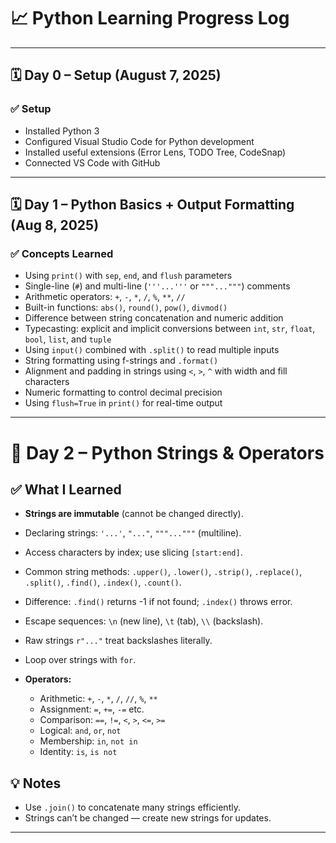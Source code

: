 # 📈 Python Learning Progress Log

---

## 🗓️ Day 0 – Setup (August 7, 2025)

### ✅ Setup
- Installed Python 3
- Configured Visual Studio Code for Python development
- Installed useful extensions (Error Lens, TODO Tree, CodeSnap)
- Connected VS Code with GitHub

---

## 🗓️ Day 1 – Python Basics + Output Formatting (Aug 8, 2025)

### ✅ Concepts Learned

- Using `print()` with `sep`, `end`, and `flush` parameters
- Single-line (`#`) and multi-line (`'''...'''` or `"""..."""`) comments
- Arithmetic operators: `+`, `-`, `*`, `/`, `%`, `**`, `//`
- Built-in functions: `abs()`, `round()`, `pow()`, `divmod()`
- Difference between string concatenation and numeric addition
- Typecasting: explicit and implicit conversions between `int`, `str`, `float`, `bool`, `list`, and `tuple`
- Using `input()` combined with `.split()` to read multiple inputs
- String formatting using f-strings and `.format()`
- Alignment and padding in strings using `<`, `>`, `^` with width and fill characters
- Numeric formatting to control decimal precision
- Using `flush=True` in `print()` for real-time output

---

# 📅 Day 2 – Python Strings & Operators

## ✅ What I Learned

- **Strings are immutable** (cannot be changed directly).  
- Declaring strings: `'...'`, `"..."`, `"""..."""` (multiline).  
- Access characters by index; use slicing `[start:end]`.  
- Common string methods: `.upper()`, `.lower()`, `.strip()`, `.replace()`, `.split()`, `.find()`, `.index()`, `.count()`.  
- Difference: `.find()` returns -1 if not found; `.index()` throws error.  
- Escape sequences: `\n` (new line), `\t` (tab), `\\` (backslash).  
- Raw strings `r"..."` treat backslashes literally.  
- Loop over strings with `for`.  

- **Operators:**  
  - Arithmetic: `+`, `-`, `*`, `/`, `//`, `%`, `**`  
  - Assignment: `=`, `+=`, `-=` etc.  
  - Comparison: `==`, `!=`, `<`, `>`, `<=`, `>=`  
  - Logical: `and`, `or`, `not`  
  - Membership: `in`, `not in`  
  - Identity: `is`, `is not`  

## 💡 Notes

- Use `.join()` to concatenate many strings efficiently.  
- Strings can’t be changed — create new strings for updates.  

---

